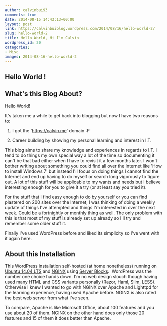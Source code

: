 ```yaml
---
author: calvinbui93
comments: true
date: 2014-08-15 14:43:13+00:00
layout: post
link: https://calvinbuiblog.wordpress.com/2014/08/16/hello-world-2/
slug: hello-world-2
title: Hello World, Hi I'm Calvin
wordpress_id: 20
categories:
- Misc
images: 2014-08-16-hello-world-2
---
```


## Hello World !




## What's this Blog About?


Hello World!

It's taken me a while to get back into blogging but now I have two reasons to:



	
  1. I got the 'https://calvin.me' domain :P

	
  2. Career building by showing my personal learning and interest in I.T.


<!-- more -->

This blog aims to share my knowledge and experiences in regards to I.T. I tend to do things my own special way a lot of the time so documenting it can't be that bad either when I have to revisit it a few months later. I won't bother writing about something you could find all over the Internet like 'How to install Windows 7' but instead I'll focus on doing things I cannot find the Internet and end up having to do myself or search long vigorously to figure out. A lot of this stuff will be applicable to my wants and needs but I believe interesting enough for you to give it a try (or at least say you tried it).

For the stuff that I find easy enough to do by yourself or you can find plastered on 200 sites over the Internet, I was thinking of doing a weekly update of things I've attempted and things I'm interested in over the next week. Could be a fortnightly or monthly thing as well. The only problem with this is that most of my stuff is already set up already so I'll try and remember some older stuff it.

Finally I've used WordPress before and liked its simplicity so I've went with it again here.


## About this Installation


This WordPress installation self-hosted (at home nonetheless) running on [Ubuntu 14.04 LTS](http://www.ubuntu.com/) and [NGINX](http://nginx.org/) using [Server Blocks](https://www.digitalocean.com/community/tutorials/how-to-set-up-nginx-server-blocks-virtual-hosts-on-ubuntu-14-04-lts).  WordPress was the number one choice hands down. I'm no web design slouch though having used many HTML and CSS variants personally (Razor, Haml, Slim, LESS). Otherwise I knew I wanted to go with NGINX over Apache and Lighttpd for the learning experience, having used Apache before. NGINX is also rated the best web server from what I've seen.

To compare, Apache is like Microsoft Office, about 100 features and you use about 20 of them. NGINX on the other hand does only those 20 features and 15 of them it does better than Apache.
